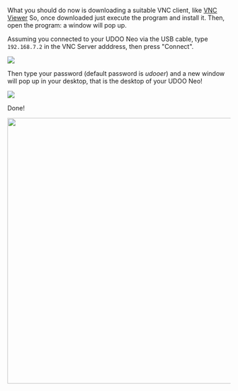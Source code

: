 What you should do now is downloading a suitable VNC client, like [VNC Viewer](https://www.realvnc.com/download/viewer/) 
So, once downloaded just execute the program and install it.
Then, open the program: a window will pop up.

Assuming you connected to your UDOO Neo via the USB cable, type `192.168.7.2` in the VNC Server adddress, then press "Connect".

<img src="../img/gionji/DOCS_vnc_usb_1.jpg">

Then type your password (default password is *udooer*) and a new window will pop up in your desktop, that is the desktop of your UDOO Neo!

<img src="../img/gionji/DOCS_vnc_usb_2.jpg">

Done!

<img style="width:600px;" src="../img/gionji/DOCS_vnc_usb_3.jpg">
